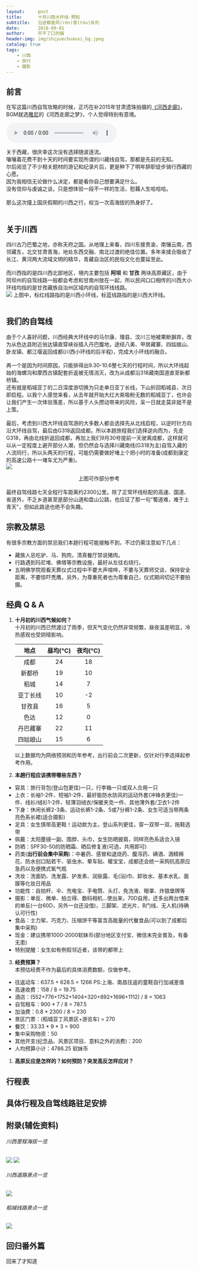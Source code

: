 ```yaml
---
layout:     post
title:      十月川西大环线·预知
subtitle:   沿途都是风(rén)景(tóu)系列
date:       2018-09-01
author:     开不了口的猫
header-img: img/shiyuechuanxi_bg.jpeg
catalog: true
tags:
    - 川西
    - 旅行
    - 摄影
---
```


## 前言
在写这篇川西自驾攻略的时候，正巧在补2015年甘肃遗珠拍摄的[《河西走廊》](https://www.bilibili.com/video/av2229874/)，BGM就选[雅尼](https://baike.baidu.com/item/雅尼·克里索马利斯/10925803?fromtitle=雅尼&fromid=138636&fr=aladdin)的《河西走廊之梦》，个人觉得特别有意境。<br>

<audio controls autoplay loop>  
  <source src="../../../../music/Yanni-河西走廊之梦.mp3" type="audio/mpeg"> 
  当前浏览器不支持我的BGM😤 
</audio>

关于西藏，很庆幸这次没有选择随波逐流。<br>
嚷嚷着花费不到十天的时间要实现所谓的川藏线自驾，那都是先前的无知。<br>
尔后阅览了不少相关题材的游记和纪录片后，更是种下了明年辞职徒步骑行西藏的心愿。<br>
因为我相信无论做什么决定，都是看你自己想要满足什么。<br>
没有信仰与虔诚之谈，只是想体验一段不一样的生活，慰藉人生哈哈哈。<br>
<br>
那么这次撞上国庆假期的川西之行，权当一次高海拔的热身好了。<br>
<br>

## 关于川西
四川古乃巴蜀之地，亦称天府之国。从地理上来看，四川东接贵渝，南镶云南，西邻藏东，北交甘肃青海，地处东西交融、南北过渡的绝佳位置。多年来揉合吸收了长江、黄河两大流域文明的精华，青藏自治区的民俗文化也蔓延至此。<br>
<br>
而川西指的是四川西北部地区，境内主要包括 **阿坝** 和 **甘孜** 两块高原藏区，由于阿坝州的自驾线路一般都会考虑和甘南州放在一起，所以民间口口相传的川西大小环线均指的是甘孜藏族自治州区域内的自驾环线线路。<br>
![](https://ws1.sinaimg.cn/large/0069RVTdgy1fuv751essuj30zi0lm1kx.jpg)
上图中，标红线路指的是川西小环线，标蓝线路指的是川西大环线。<br>
<br>

## 我们的自驾线
由于个人喜好问题，川西经典大环线中的马尔康、理县、汶川三地被果断摒弃，改为从色达县附近翁达镇直穿峡谷插入丹巴腹地，途经八美、甲居藏寨、四姑娘山、卧龙镇、都江堰返回成都(川西小环线的后半程)，完成大小环线的融合。<br>
<br>
再一个是因为时间原因，只能排得出9.30-10.6整七天的行程时间，所以大环线起始的海螺沟和摩西古镇配套折返被无情消灭，改为从成都沿318藏南国道直至新都桥镇。<br>
还有就是稻城亚丁的二日深度游切换为只走单日亚丁长线，下山折回稻城县，次日即启程。以我个人感觉来看，从去年就开始大红大紫吸粉无数的稻城亚丁，也许会让我们产生一次体验落差，所以基于人头攒动带来的风险，呆一日就走莫非就不是上策。<br>
<br>
最后，考虑到川西大环线自驾游的大多数人都会选择先从北线启程，以逆时针方向沿大环线自驾，最后由G318返回成都。所以本趟旅程我们选择逆向而为，先走G318，再由北线折返回成都，再加上我们9月30号提前一天驶离成都，这样就可以从一定程度上避开部分人潮，但仍然会与选择川藏南线(G318为主)自驾入藏的人流同行，所以头两天的行程，可能仍需要做好堵上个把小时的准备(成都到康定的高速公路十一堵车尤为严重)。<br>
![](https://ws3.sinaimg.cn/large/0069RVTdgy1fuv92fsvv7j30iw0at4ag.jpg)
<center>上图可作部分参考</center>
<br>
最终自驾线路七天全程行车距离约2300公里。除了正常环线标配的高速、国道、省道外，不乏乡道甚至是部分山道和盘山公路，也应证了那一句“蜀道难，难于上青天”，但如此路途也绝不会失趣。

## 宗教及禁忌
有很多宗教方面的禁忌我们本趟行程可能接触不到，不过仍需注意如下几点：
* 藏族人忌吃驴、马、狗肉，清真餐厅禁说猪肉。
* 行路遇到玛尼堆、佛塔等宗教设施，最好从左往右绕行。
* 五明佛学院观看天葬仪式过程中不要大声喧哗，不要与天葬师交谈，保持安全距离，不要惊吓秃鹰，另外，为尊重死者也为尊重自己，仪式期间切记不要拍摄。

## 经典 Q & A
1. **十月初的川西气候如何？**<br>
   十月初的川西已然渡过了雨季，但天气变化仍然非常频繁，昼夜温差明显，冷热感观也受阴晴影响。

   | 地点     | 昼均(°C) | 夜均(°C) |
   | :------: | :------: | :------: |
   | 成都     | 24       | 18       |
   | 新都桥   | 19       | 10       |
   | 稻城     | 14       | 7        |
   | 亚丁长线 | 10       | -2       |
   | 甘孜县   | 16       | 5        |
   | 色达     | 12       | 0        |
   | 丹巴藏寨 | 22       | 11       |
   | 四姑娘山 | 15       | 6        |

   以上数据均为网络预测和历年参考，出行前会二次更新，仅针对行李选择起参考作用。

2. **本趟行程应该携带哪些东西？**<br>
  * 容具：旅行背包(登山包更佳)一只，行李箱一只或双人合用一只
  * 上衣：长袖1-2件、短袖1-2件、最好能防水防风的运动外套(冲锋衣更佳)一件、线衫/绒衫1-2件、轻薄羽绒衣/保暖夹克一件、其他薄外套/卫衣1-2件
  * 下身：休闲长裤2-3条、运动长裤1-2条、5或7分裤1-2条、女生可适当带两条亮色系长裙(适合摄影)
  * 足具：女生慎带高更鞋！运动款为主，登山系列更佳，穿一双带一双，拖鞋选带
  * 佩戴：太阳墨镜一副、围脖、头巾，女生防晒披肩，同样亮色系适合入镜
  * 防晒：SPF30-50的防晒霜、晒后修复液(可选，共用即可)
  * 药类(**出行前会集中采购**)：中暑药、感冒和退烧药、腹泻药、碘酒、酒精棉花、防水创口贴若干、驱虫水、晕车贴、暖宝宝，成都还会统一采购抗高原应急药以及便携式氧气瓶
  * 洗妆：洗面奶、洗发露、护发素、润肤露、毛(浴)巾、卸妆水、基本水乳、面膜等化妆日用品
  * 功能性：自拍杆、伞、充电宝、手电筒、头灯、免洗液、眼罩、炸狼堡牌等
  * 摄影：单反、微单、拍立得、数码相机...使出来，70D自用，还多出两台借来的单反(一台60D，另外一台还没借)，三脚架、滤光片、B门线、无人机(待确认可行性)
  * 食品：士力架、巧克力、压缩饼干等富含高能量的代餐食品(可以到了成都后集中采购)
  * 现金：建议携带1000-2000软妹币(部分地区支付宝、微信未完全普及，有备无患)
  * 特别提醒：女生如有例假邻近者，该带的都带上

3. **经费预算？**<br>
本预估经费不作为最后的具体消费数额，仅做参考。
  * 往返动车：637.5 + 628.5 = 1266  PS:上海、南昌往返的童鞋自行加减差值
  * 高速收费：158 / 8 = 19.75
  * 酒店：(552+776+1752+1404+320+892+1696+1112) / 8 = 1063
  * 自驾租车：900 * 7 / 8 = 787.5
  * 加油费：0.8 * 2300 / 8 = 230
  * 景区门票：(稻城亚丁风景区+游览车) = 270
  * 餐饮：33.33 * 9 * 3 = 900
  * 集中采购物资：50
  * 其他开支(纪念品、风景区项目、意料之外的消费)：200
  * 人均预算小计：4786.25 软妹币
1. **高原反应是怎样的？如何预防？突发高反怎样应对？**<br>
   

## 行程表

## 具体行程及自驾线路驻足安排

## 附录(辅佐资料)
###### 川西里程海拔一览
![](https://ws3.sinaimg.cn/large/0069RVTdgy1fuvoc4qmxkj30uf0k1k54.jpg)
![](https://ws1.sinaimg.cn/large/0069RVTdgy1fuvoccxst0j315o0letob.jpg)

###### 川西道路景点一览
![](https://ws3.sinaimg.cn/large/0069RVTdgy1fuvoatthgtj30yh15oke3.jpg)

###### 稻城线路景点一览
![](https://ws1.sinaimg.cn/large/0069RVTdgy1fuvod2u3omj30ty0kmhdt.jpg)

## 回归番外篇
回来了才知道


<!-- 亚庇（马来语：Kota Kinabalu，又名哥打京那巴鲁，简称KK）是马来西亚沙巴州的第三个，也是现任首府。亚庇位处于热带地区，阳光与海滩是吸引旅游者前来的最大吸引力。另外，在亚庇水域潜水亦很受游客欢迎，众多珊瑚礁里丰富的珊瑚品种令潜者大开眼界。作为沙巴渔业的兴盛地和旅游景点，同时也是东马来西亚的工业及商业重镇，使得亚庇成为马来西亚发展最为快速的城市之一。
<br><br>
亚庇地处热带，没有四季之分，也不受台风干扰，全年都适合旅游。常年温度在23-32℃之间，几乎没有变化，任何时候都可以进行各种水上活动。山脉地带则比较凉爽。每年10月至次年3月空气潮湿，降雨量大，为雨季；5-9月降雨量小，为旱季。相对而言，旱季更适合旅游。雨季降雨虽多，但雨下得骤，停得也快，极少有连绵阴雨，大雨后天气转凉，更觉舒适宜人，有“四季是夏，一雨成秋”之说。无论是雨季湿润的东南风，还是旱季干燥的西南风，带来的都是凉爽和惬意。
## 【风俗禁忌】
* 进入清真寺、寺庙和回教徒住家时请先脱鞋。
* 参观寺庙时不能穿短裤、短裙或过于暴露的服装；在祈祷时，不要从祈祷者前面走过。
* 用食指来指人和任何东西都被认为是不礼貌的。
* 请不要随意触摸女性的肩膀，更不能随意触摸他人的头部和可兰经。

## 【报备相关】
![ctdpic](https://ws2.sinaimg.cn/large/006tKfTcgy1frzakwe88hj309b0gbjwk.jpg)
![ctdpic](https://ws3.sinaimg.cn/large/006tKfTcgy1frzal4rw6cj30a40g5wlp.jpg)
![ctdpic](https://ws4.sinaimg.cn/large/006tKfTcgy1frzaleb092j309t0gctc0.jpg)
![ctdpic](https://ws4.sinaimg.cn/large/006tKfTcgy1frzallpcv8j30980g0n4a.jpg)

## 【沙巴景点分布】
![ctdpic](https://ws3.sinaimg.cn/large/006tKfTcgy1frzalu42xuj31kw142000.jpg)

## 【小费】
马来西亚不是小费国家，但仍然会有小费赞赏服务的风俗。可在以下环节适当给予小费(RM=马币)：

* 房间清洁小费，建议2RM/人/天，塞枕头下面即可
* 餐厅服务员小费，最后的小票开具已包含
* 水上项目小费，例如飞鱼等水上项目，给予一定小费可以让工作人员更加卖力气，体验更加风驰电掣的feel
* 酒店提行李人员，建议5-10RM/次
* 自主项目服务小费，例如咱们行程中有的kawa红树林以及环滩岛一日游，如果服务周到，也建议给予一定小费

特别注意，以上小费最好以纸币形式赠予，表示尊重

## 【建议携带】
* 载包：旅行背包一只，行李箱一只(非必须，也可以两个人带一只，另：20寸及以下是登机箱，无须托运，但手提行李补得超过两件且总重不能超过7KG)
* 上衣：两件短袖以上、一件长袖、一件防晒外套(专用的，迪卡侬可以买到)、一件薄外套(怕冷的可以带一件，酒店房间内冷气充足)
* 下身：两条休闲/运动短裤以上、一条薄款长裤(红树林防蚊用)、沙滩裤(可选)，女生可带亮色系长/短裙(相应的安全裤)1-2条，方便视觉摄影
* 足部：休闲/运动鞋一双、沙滩/涉溪鞋一双(必带，水底有尖锐物)，袜子长短袜最好都带几双(长袜红树林防蚊用)
* 佩戴：太阳墨镜一副、女生防晒披肩
* 玩水必备：女生建议带两套泳装(气候潮湿，泳装上衣洗涤后当天不容易干，且多带一套拍沙滩照效果更佳)、男生带一件泳裤、泳镜(最好带上，泳池用)、浮潜三宝(可选，最好是全干式的，当地租的不太干净，而且并不是随时都可以租借)、浴巾(带上的话游泳/浮潜上来会很方便)、小型救生衣(不会游泳可选带，不过有点占体积)
* 防晒必备：面部防晒霜(SPF50-80)一瓶、高倍数防晒霜(SPF80-110，防护身体，国内如果买不到可以去当地买)一瓶、晒后修复液(也可以当地买)
* 药类：中暑药、感冒和退烧药、腹泻药、碘酒、酒精棉花、防水创口贴若干、驱虫水(必带)、晕车贴(晕机、晕车、晕船通用)，药类可以几个人带一份就行
* 洗漱用品：牙具酒店可以凑合用，只需带洗面奶、洗发露、护发素、润肤露、毛巾、卸妆水、基本水乳、化妆品、面膜等
* 功能性用具：自拍杆(自拍用)、可折叠伞/雨披、相机(单反最好，手机也凑合，备用电池记得多带一块)、英标转换接口(建议带)、便携式插排(看存储空间)、充电宝(可选，必须10000mA及以下)、手电筒(可选)、免洗液(可选)、防水袋(可选)、眼罩(可选)、耳鼻塞(可选)等
* 食品：托运行李的话可带少量瓶装水
* 钱：建议带500RMB现金，然后至少1000RMB银联或VISA银行卡一张，信用卡一张(可选)
* 其他：一只黑色水笔(飞机上可能需要填写入境卡和海关申报表)

## 【通讯】
亚庇国际区号为：+60 88<br>
电话号码组成：如 60( 区号 )+88( 局号 )+( 对方号码 )<br>
在国外打回国内：前面加 0086，如打手机就是 0086133xxxxx，打固定电话是 008628xxxxx<br>
特别注意：国内的电话区号前的 0 要去掉，如北京是 010，在国外打回来就 是 008610

## 【紧急】
在当地要注意黑斑蚊病症，虽不普遍，但是尽量远离有积水的地方。公立医院收费相对低廉，但是环境一般，等待时间较长。分有专科和普通医生，医生和护士的态度都很好，也很注重保护病人隐私。通常当地人生病则去私人诊所或者药局，私人诊所的医生比较专业，环境较好，不需要长时间等待，医生和护士的态度也很好。如果只是小病，也可以去药局让药剂师开适合的药，他们也会根据你的情况来判断，不需要去看医生<br>

急救电话：999<br>
匪警：999<br>
火警：994<br>
旅游警察：+60 88-450222<br>
移民局：+60 88-413657<br>
中国驻马来西亚大使馆：+60 3-2164 5301 / 2163 6853  地 址:1st Floor, Plaza OSK, 25 Jalan Ampang, 50450 Kuala Lumpur, Malaysia

## 【自驾游须知】
##### - 常见路标与标识
* Jalan: 路/街  XXX路一般写为 Jalan XXX
* Wisma: 大厦
* Pulau: 岛
* Teksi: 出租车
* Bas: 巴士
* Tandas: 厕所
* Restoran: 餐厅
* Polis Jabatan: 警察局
* Awas: 小心
* Berhenti: 停止
* Beri Laluan: 讓路
* Dilarang Memotong: 不可超車
* Had Laju: 車速限制
* Ikut Kanan: 靠右
* Ikut Kiri: 靠左
* Jalan Sehala: 單向路
* Kenderaan Dilarang Masuk: 車輛不得進入
* Keluar: 出口
* Kurangkan Laju: 減速
* Lebuhraya: 高速公路
* Masuk: 入口
* Pusat Bandaraya: 城市中心
* Utara: 北
* Selatan: 南
* Timur: 東
* Barat: 西
* Ikut Kiri Jika Tidak Memotong: 如不超車請靠左行駛

##### - 租车事项
* 马来西亚的汽车是右座驾驶 （靠左行驶） 
* 必须拥有国际驾照（未超过有效期）才可租车
* 司机和前后座乘客必须扣安全带
* 晚上7时至早上7时必须开着车灯照明
* 行驶中使用手机是触犯交通法令的
* 在交通灯处，必须等绿灯才可转左或转右（虽然某些国家允许）
* 汽车后座乘客必须扣紧安全带。

右駕只要把握一個原則：行車時分隔島、行車分向線在您的右手邊，這樣左右轉時就不會開錯方向。

## 【注意事项】
* 亚庇国际机场内的士服务站旁边就有maybank取款机，抵达后可以先取些马币
* KK Wisma Merdeka默迪卡购物中心换汇最划得来，6-7家让你选
* 丹绒亚路海滩其实挺长的，主滩人很多，本地人一般会去2号滩，人少景美
* 亚庇商城优先级：Imago，商品最新最全 > Suria曙光 > 太平洋Centre point，基本去Imago和曙光就够了，营业时间 10:00-22:00
* 大茄来海鲜餐厅有好几家，推荐转角那一家
* 半日游行程中大巴前往红树林路程约90分钟，车程比较长，若晕车，易晕车者请提前准备晕车药
* 沙巴的气候温湿，因此别让食物放在室温下太久，以免腐败导致食物中毒
* 建议户外活动前十五分钟就开始抹防晒霜，以防晒伤
* 在长时间户外活动时，要多喝水，及时补充水份，以避免身体缺水
* 在红树林活动，建议穿长袖、长裤，以防蚊虫叮咬，防虫液要涂的话不建议现场涂，尽量早点涂，否则可能会直接导致萤火虫观赏效果不佳
* 浮潜时不要随意触摸水中的热带鱼，以免受伤
* 吃了海鲜之后，不要吃榴莲、椰子等热性水果，易引起腹泻

## 【当地特产】
1. <b>当地水果</b><br>
水果不能带走，所以尽量在当地吃个够<br>
红牡丹和山竹，典型的东南亚水果，清甜可口，在当地就是白菜价<br>
有三种大陆没有的当地特殊品种建议尝试，一种是芒果Bambamgan，一种是像桂圆一样小小颗的langsat，一种叫做Tarap，外形像大树菠萝，味道独特

2. <b>Potong 雪糕</b><br>
无论如何去到沙巴一定要吃的雪糕，8种口味，最受欢迎的是榴莲味，口感醇厚，浓郁，里面还有果肉<br>
芒果味也很好吃，珍多冰口味很特别，是当地的一种甜品，有红豆和椰子味道，还夹杂着绿色的果冻，我本人非常喜爱，零售价RM2-2.5 (RMB3.3-4)<br>
如果在当地没吃够，还可以外带 ~ 机场有门店可以包装好带上飞机，保温6-7小时<br>
我们当时买得比较多，直接打电话给厂商订，帮我们送到机场的门店，RM18+6[%]tax / 盒，一盒有12支，口味一样，折合人民币32元一盒，还是很划算的

3. <b>酱料</b><br>
东南亚菜的美味相信很多人都赞同，而马来西亚菜口味接近向华人，又带有东南亚特色，比较合我们胃口，其中当属辣椒酱最出色，带有醋酸味，多数餐厅都有自制的辣椒酱，让客人在用餐的时候尝到自己喜欢口味的酱料就可以马上买下，非常人性化。另外，超市也有很多种类的酱料，价格便宜，可以买来尝试

4. <b>沙巴茶 & 白咖啡</b><br>
这是沙巴最出名的两样特产，各大超市有售，绿色包装的沙巴茶最正宗，发财牌子的丹南咖啡最正宗，都是用咖啡袋（像茶包一样）泡着喝，很特别。白咖啡很出名，oldtown的，中文名旧街场，很大一包，一包的容量等于一般雀巢麦斯维尔两包的量了，而且真的很好喝很浓的香味。

5. <b>肉骨茶汤料</b><br>
这个喝过就知道什么味道了，喜欢的人很喜欢，不喜欢的人不喜欢，就跟榴莲一样，有独特的药材味

## 【行程表】
![ctdpic](https://ws3.sinaimg.cn/large/006tKfTcgy1frzapz33o3j310g0lsn2r.jpg)

## 【详细行程】
`🔥5月3日-DAY1🔥`

* 所有人确保7:30pm前抵达`杭州萧山国际机场国际出发`，8:00pm前完成值机及行李托运工作 8:30pm前完成边检，8:40pm之前到达指定登机口等待登机，8:50pm开始登机，9:30pm正式起飞
* 航班信息：亚洲航空，AK1575 最大廉航公司，全程4小时5分钟，约在次日凌晨1点35分抵达`哥打京那巴鲁国际机场T1`，由于是廉价航空，飞机上不提供免费的餐饮和毛毯服务，须自备毛毯或者薄外套以防机内空调冷气过盛
* 出关程序大概需要半小时，出关后会有举牌，接送机人员负责接送到`沙巴丝绸麦哲伦酒店`(接送前可以考虑在机场内的士服务站旁边的maybank取款机适当取些马币)，预计凌晨3点办理完酒店check in，直接回房补觉
* 【三餐】早餐：自理， 中餐：自理， 晚餐：自理

`🔥5月4日-DAY2🔥`
    
* 8:00am吃自助早餐，9:00am大厅集合，出房门前直接换上泳装+做好第一波防晒工作，带上水、防晒衣、防晒霜(面部和身体)、浴巾、房卡、信用卡，浮潜面镜(如果有的话)，单反可以先不带(趁上午太阳没有最烈的时候户外水上活动，单反留着下午避晒拍景吧)
* 9:00am-12:00am，各种泳池+私人沙滩(推荐去隔壁的太平洋酒店私人海滩，区域更大一些)
* 寻找酒店餐厅享受自费午餐(如果暂时还没有兑换马币，可以先用信用卡刷)
* 吃完回房洗澡+换一身干净舒爽的衣服
* 下午2:00左右酒店前台叫车前往`哥打京那巴鲁国际机场`，`EPTA租车门店`(L1L02(C06), Level1(Landside), Kota Kinabalu International Airport, 88740 ,88740,Kotakinabalu,Malaysi)取车，其他人可自行选择一起去取车或者在酒店自由活动
* 下午3:30，酒店大厅集合，如果之前在机场没有取适量马币，则先自驾到`KK Wisma Merdeka默迪卡购物中心`换汇，否则直接自驾前往`丹绒亚路海滩2号滩`(原因详见`注意事项`)观赏亚洲最美日落(取决于天气情况)，日落时间为傍晚6点20左右
* 观赏完日落自驾前往`大茄来海鲜餐厅`，吃完可以选择市区逛一下或者直接自驾回酒店自由活动
* 【三餐】早餐：酒店， 中餐：酒店， 晚餐：大茄来海鲜餐厅


`🔥5月5日-DAY3🔥`
    
* 7:00am自助餐，7:45am酒店大厅集合(带上所有浮潜相关的装备，单反，有背包的带个背包，马币，且建议出房门前换上泳衣泳裤)
* 8:00am码头选择一家船运公司，坐船前往`沙比岛`，船程约15分钟，到岛上后
* 8:30am-11:00am，`沙比岛`浮潜，浮潜装备现场可以租借，建议再买些面包勾引水下鱼类
* 11:15am左右，坐船返回酒店码头，回房洗澡+换洗衣服
* 12:00am大厅集合，午餐视下午半日游的集合时间而定(出行前一天会收到通知)
* 12:30am-1:00pm，大厅集合，会有半日游的大巴前来接
* 1:30pm，抵达`水上清真寺`，停留15-20分钟拍摄，行程免费送当地椰子布丁
* 2:30pm，前往`拉萨莉亚香格里拉酒店`享用下午茶
* 4:00pm，大巴抵达`Kawa红树林`码头，私人导游讲解注意事项
* 4:30pm，乘船红树林河道探寻长鼻猴、长尾猴以及野生动物踪迹，免费提供高清望远镜
* 5:30pm，前往`Kawa私人滩涂海滩`观赏夕阳，女生可以吹巨型泡泡
* 6:30pm，抵达`超大红树林河岸平台`，眺望`神山`，空调餐厅享用海鲜餐
* 7:30pm，乘船沿河岸前往`萤火虫聚集地`观赏萤火虫(最终观赏效果根据当天天气而定)
* 8:00pm，返回码头，返程回酒店
* 预计当晚9点半返回酒店，然后酒店自由活动
* 【三餐】早餐：酒店， 中餐：酒店或者自理， 晚餐：Kawa海鲜餐厅

`🔥5月6日-DAY4🔥`
    
* 6:50am自助餐，7:30酒店大厅集合(带上所有能想到的浮潜装备、浴巾、单反、现金、面包瓶、洗头洗澡的、一套换洗衣服，因为岛上有行李寄存，所以不用怕带得多)
* 8:00am安排坐船，前往`环滩岛`，船程大约70分钟
* 9:15am，完成上岛手续，并分配休息区
* 9:30am，安全知识讲解，以及更换服装和行李寄存
* 10:30am，环滩岛出海浮潜，大约1小时
* 12:00am，岛上自助午餐，自由活动
* 1:00pm，视天气情况安排第二次出海浮潜(不同浮潜点)，大约1小时，如果中途出现意外情况则提前返程回岛
* 2:00pm，返岛休息，换洗，整理装备，自由活动
* 2:45pm，码头集合，离开环滩岛(如遇恶劣天气，可能会选择提前下岛)，返程约70分钟
* 3:30pm，返回酒店，回房休息一下
* 4:00pm，酒店自由活动
* 5:40pm，酒店自费餐厅享受日落晚餐
* 晚上酒店自由活动或者市区自驾自由活动(买手信或者当地商场淘退税商品)
* 晚上务必早点入睡，迎接第二天的酒店日出
* 【三餐】早餐：酒店， 中餐：环滩岛自助午餐， 晚餐：酒店

`🔥5月7日-DAY5🔥`
    
* 5:40am，酒店大厅集合，寻找酒店内的最佳日出观赏点
* 6:02am，等待破晓，观赏日出
* 7:00am，酒店自助早餐
* 7:40am-11:30am，自由活动(加雅街、神山自驾、马里马里文化村、沙巴大学、蒸汽火车遗址等都可以考虑)
* 酒店check out + 自选午餐
* 2:00pm前出发自驾前往`哥打京那巴鲁国际机场T1`，先进行还车手续
* 3:00pm完成值机及托运行李
* 3:30pm开始登机，4:10pm正式起飞
* 乘坐亚航 AK1574 返回`杭州萧山国际机场国际到达`，全程4小时15分钟，抵达杭州时间大约为8:30pm
* 各回各家
* 【三餐】早餐：酒店， 中餐：待定， 晚餐：机餐或自理


## 总结
因为攻略是去之前做的，所以回来之后做了一些修正，不过绝大部分攻略信息都是非常准确的，然后我再补充几点回来之后觉得需要提醒大家的。

* 沙巴的几个著名的红树林都已经被旅行社承包了，现在不再支持自己自驾去红树林了，而且红树林位置比较偏，附近的小路标识少，比较难找，要去的话必须考虑提前在各大平台上预订了。
* 如果你们像我一样，去之前项目都已经预订好了的话，又没有特别想要买的免税商品，仅仅是需要买一些当地特产的话，现金可以不用带了，当地好多商店支付宝都已经普及了，去了那边消费过几笔才发现，支付宝外汇汇率才是最优惠的，甚至比前文提到的默迪卡兑现汇率还高。
* 酒店真的非常推荐我们这次住的沙巴丝绸麦哲伦酒店，沙巴为数不多的几家称得上度假村的酒店了，基础设施都很不错，有日落和海景view，泳池加上隔壁太平洋共享的一共有四个泳池，玩一整天都没什么问题。
* 沙巴的猫山王榴莲，怎么说呢，价格感觉过高了，实际口味跟普通榴莲差别不大，可能我不太会吃榴莲=。=
* 沙巴的水果是便宜，但是需要看季节，一般六七八月最盛最便宜，我们五月初去的，山竹还没到季节，所以仍然是要40多马币/公斤
* 大茄来真的非常非常非常好吃，而且实惠，一天吃一次都不嫌多！！！

希望大家玩的开心🙄 -->












